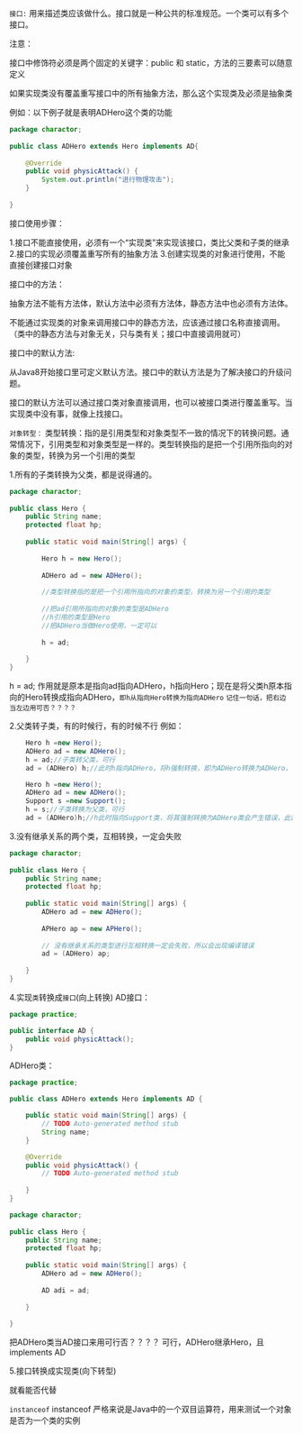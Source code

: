 `接口:` 用来描述类应该做什么。接口就是一种公共的标准规范。一个类可以有多个接口。

注意：

接口中修饰符必须是两个固定的关键字：public 和 static，方法的三要素可以随意定义

如果实现类没有覆盖重写接口中的所有抽象方法，那么这个实现类及必须是抽象类

例如：以下例子就是表明ADHero这个类的功能

```Java
package charactor;
 
public class ADHero extends Hero implements AD{
 
    @Override
    public void physicAttack() {
        System.out.println("进行物理攻击");
    }
 
}
```

接口使用步骤：

1.接口不能直接使用，必须有一个“实现类”来实现该接口，类比父类和子类的继承
2.接口的实现必须覆盖重写所有的抽象方法
3.创建实现类的对象进行使用，不能直接创建接口对象

接口中的方法：

抽象方法不能有方法体，默认方法中必须有方法体，静态方法中也必须有方法体。

不能通过实现类的对象来调用接口中的静态方法，应该通过接口名称直接调用。（类中的静态方法与对象无关，只与类有关；接口中直接调用就可）

接口中的默认方法:

从Java8开始接口里可定义默认方法。接口中的默认方法是为了解决接口的升级问题。

接口的默认方法可以通过接口类对象直接调用，也可以被接口类进行覆盖重写。当实现类中没有事，就像上找接口。



`对象转型：`
类型转换：指的是引用类型和对象类型不一致的情况下的转换问题。通常情况下，引用类型和对象类型是一样的。类型转换指的是把一个引用所指向的对象的类型，转换为另一个引用的类型

1.所有的子类转换为父类，都是说得通的。

```Java
package charactor;
 
public class Hero {
    public String name;
    protected float hp;
     
    public static void main(String[] args) {
         
        Hero h = new Hero();
         
        ADHero ad = new ADHero();
         
        //类型转换指的是把一个引用所指向的对象的类型，转换为另一个引用的类型
         
        //把ad引用所指向的对象的类型是ADHero
        //h引用的类型是Hero
        //把ADHero当做Hero使用，一定可以
         
        h = ad;
         
    }
}
```
h = ad; 作用就是原本是指向ad指向ADHero，h指向Hero；现在是将父类h原本指向的Hero转换成指向ADHero，`即h从指向Hero转换为指向ADHero`
`记住一句话，把右边当左边用可否？？？？`

2.父类转子类，有的时候行，有的时候不行
例如：
```Java
	Hero h =new Hero();
	ADHero ad = new ADHero();
	h = ad;//子类转父类，可行
	ad = (ADHero) h;//此时h指向ADHero，将h强制转换，即为ADHero转换为ADHero，可行
```

```Java
	Hero h =new Hero();
	ADHero ad = new ADHero();
	Support s =new Support();
	h = s;//子类转换为父类，可行
	ad = (ADHero)h;//h此时指向Support类，将其强制转换为ADHero类会产生错误，此转换不可行
```

3.没有继承关系的两个类，互相转换，一定会失败
```Java
package charactor;
 
public class Hero {
    public String name;
    protected float hp;
 
    public static void main(String[] args) {
        ADHero ad = new ADHero();
 
        APHero ap = new APHero();
 
        // 没有继承关系的类型进行互相转换一定会失败，所以会出现编译错误
        ad = (ADHero) ap;
 
    }
}
```
4.实现`类`转换成`接口`(向上转换)
AD接口：
```Java
package practice;

public interface AD {
	public void physicAttack();
}
```

ADHero类：
```Java
package practice;

public class ADHero extends Hero implements AD {

	public static void main(String[] args) {
		// TODO Auto-generated method stub
		String name;
	}

	@Override
	public void physicAttack() {
		// TODO Auto-generated method stub
		
	}
}
```
```Java
package charactor;
   
public class Hero {
    public String name;
    protected float hp;
       
    public static void main(String[] args) {
        ADHero ad = new ADHero();
          
        AD adi = ad;
          
    }
       
}
```
把ADHero类当AD接口来用可行否？？？？  可行，ADHero继承Hero，且implements AD

5.接口转换成实现类(向下转型)

就看能否代替

`instanceof`
instanceof 严格来说是Java中的一个双目运算符，用来测试一个对象是否为一个类的实例











